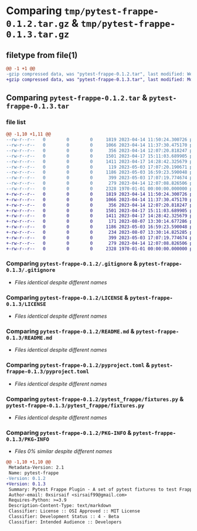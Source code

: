 # Comparing `tmp/pytest-frappe-0.1.2.tar.gz` & `tmp/pytest-frappe-0.1.3.tar.gz`

## filetype from file(1)

```diff
@@ -1 +1 @@
-gzip compressed data, was "pytest-frappe-0.1.2.tar", last modified: Wed May  3 17:08:09 2023, max compression
+gzip compressed data, was "pytest-frappe-0.1.3.tar", last modified: Mon Aug  7 13:32:27 2023, max compression
```

## Comparing `pytest-frappe-0.1.2.tar` & `pytest-frappe-0.1.3.tar`

### file list

```diff
@@ -1,10 +1,11 @@
--rw-r--r--   0        0        0     1819 2023-04-14 11:50:24.300726 pytest-frappe-0.1.2/.gitignore
--rw-r--r--   0        0        0     1066 2023-04-14 11:37:30.475170 pytest-frappe-0.1.2/LICENSE
--rw-r--r--   0        0        0      356 2023-04-14 12:07:20.818247 pytest-frappe-0.1.2/Makefile
--rw-r--r--   0        0        0     1501 2023-04-17 15:11:03.689905 pytest-frappe-0.1.2/README.md
--rw-r--r--   0        0        0     1411 2023-04-17 14:28:42.325679 pytest-frappe-0.1.2/pyproject.toml
--rw-r--r--   0        0        0      119 2023-05-03 17:07:20.190671 pytest-frappe-0.1.2/pytest_frappe/__init__.py
--rw-r--r--   0        0        0     1186 2023-05-03 16:59:23.590048 pytest-frappe-0.1.2/pytest_frappe/fixtures.py
--rw-r--r--   0        0        0      399 2023-05-03 17:07:19.774674 pytest-frappe-0.1.2/pytest_frappe/plugin.py
--rw-r--r--   0        0        0      279 2023-04-14 12:07:08.826506 pytest-frappe-0.1.2/setup.cfg
--rw-r--r--   0        0        0     2328 1970-01-01 00:00:00.000000 pytest-frappe-0.1.2/PKG-INFO
+-rw-r--r--   0        0        0     1819 2023-04-14 11:50:24.300726 pytest-frappe-0.1.3/.gitignore
+-rw-r--r--   0        0        0     1066 2023-04-14 11:37:30.475170 pytest-frappe-0.1.3/LICENSE
+-rw-r--r--   0        0        0      356 2023-04-14 12:07:20.818247 pytest-frappe-0.1.3/Makefile
+-rw-r--r--   0        0        0     1501 2023-04-17 15:11:03.689905 pytest-frappe-0.1.3/README.md
+-rw-r--r--   0        0        0     1411 2023-04-17 14:28:42.325679 pytest-frappe-0.1.3/pyproject.toml
+-rw-r--r--   0        0        0      171 2023-08-07 13:30:14.677286 pytest-frappe-0.1.3/pytest_frappe/__init__.py
+-rw-r--r--   0        0        0     1186 2023-05-03 16:59:23.590048 pytest-frappe-0.1.3/pytest_frappe/fixtures.py
+-rw-r--r--   0        0        0      234 2023-08-07 13:30:14.825285 pytest-frappe-0.1.3/pytest_frappe/mock_utils.py
+-rw-r--r--   0        0        0      399 2023-05-03 17:07:19.774674 pytest-frappe-0.1.3/pytest_frappe/plugin.py
+-rw-r--r--   0        0        0      279 2023-04-14 12:07:08.826506 pytest-frappe-0.1.3/setup.cfg
+-rw-r--r--   0        0        0     2328 1970-01-01 00:00:00.000000 pytest-frappe-0.1.3/PKG-INFO
```

### Comparing `pytest-frappe-0.1.2/.gitignore` & `pytest-frappe-0.1.3/.gitignore`

 * *Files identical despite different names*

### Comparing `pytest-frappe-0.1.2/LICENSE` & `pytest-frappe-0.1.3/LICENSE`

 * *Files identical despite different names*

### Comparing `pytest-frappe-0.1.2/README.md` & `pytest-frappe-0.1.3/README.md`

 * *Files identical despite different names*

### Comparing `pytest-frappe-0.1.2/pyproject.toml` & `pytest-frappe-0.1.3/pyproject.toml`

 * *Files identical despite different names*

### Comparing `pytest-frappe-0.1.2/pytest_frappe/fixtures.py` & `pytest-frappe-0.1.3/pytest_frappe/fixtures.py`

 * *Files identical despite different names*

### Comparing `pytest-frappe-0.1.2/PKG-INFO` & `pytest-frappe-0.1.3/PKG-INFO`

 * *Files 0% similar despite different names*

```diff
@@ -1,10 +1,10 @@
 Metadata-Version: 2.1
 Name: pytest-frappe
-Version: 0.1.2
+Version: 0.1.3
 Summary: Pytest Frappe Plugin - A set of pytest fixtures to test Frappe applications
 Author-email: 0xsirsaif <sirsaif99@gmail.com>
 Requires-Python: >=3.9
 Description-Content-Type: text/markdown
 Classifier: License :: OSI Approved :: MIT License
 Classifier: Development Status :: 4 - Beta
 Classifier: Intended Audience :: Developers
```

